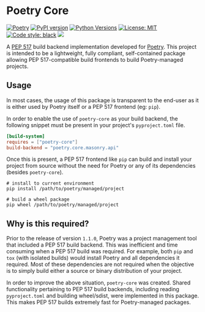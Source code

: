 # Poetry Core
[![Poetry](https://img.shields.io/endpoint?url=https://python-poetry.org/badge/v0.json)](https://python-poetry.org/)
[![PyPI version](https://img.shields.io/pypi/v/poetry-core)](https://pypi.org/project/poetry-core/)
[![Python Versions](https://img.shields.io/pypi/pyversions/poetry-core)](https://pypi.org/project/poetry-core/)
[![License: MIT](https://img.shields.io/badge/License-MIT-yellow.svg)](https://opensource.org/licenses/MIT)
[![Code style: black](https://img.shields.io/badge/code%20style-black-000000.svg)](https://github.com/psf/black)
[![](https://github.com/python-poetry/poetry-core/workflows/Tests/badge.svg)](https://github.com/python-poetry/poetry-core/actions?query=workflow%3ATests)

A [PEP 517](https://www.python.org/dev/peps/pep-0517/) build backend implementation developed for
[Poetry](https://github.com/python-poetry/poetry). This project is intended to be a lightweight, fully compliant,
self-contained package allowing PEP 517-compatible build frontends to build Poetry-managed projects.

## Usage
In most cases, the usage of this package is transparent to the end-user as it is either used by Poetry itself
or a PEP 517 frontend (eg: `pip`).

In order to enable the use of `poetry-core` as your build backend, the following snippet must be present in your
project's `pyproject.toml` file.

```toml
[build-system]
requires = ["poetry-core"]
build-backend = "poetry.core.masonry.api"
```

Once this is present, a PEP 517 frontend like `pip` can build and install your project from source without the need
for Poetry or any of its dependencies (besides `poetry-core`).

```shell
# install to current environment
pip install /path/to/poetry/managed/project

# build a wheel package
pip wheel /path/to/poetry/managed/project
```

## Why is this required?
Prior to the release of version `1.1.0`, Poetry was a project management tool that included a PEP 517
build backend. This was inefficient and time consuming when a PEP 517 build was required. For example,
both `pip` and `tox` (with isolated builds) would install Poetry and all dependencies it required. Most of these
dependencies are not required when the objective is to simply build either a source or binary distribution of your
project.

In order to improve the above situation, `poetry-core` was created. Shared functionality pertaining to PEP 517 build
backends, including reading `pyproject.toml` and building wheel/sdist, were implemented in this package. This
makes PEP 517 builds extremely fast for Poetry-managed packages.
